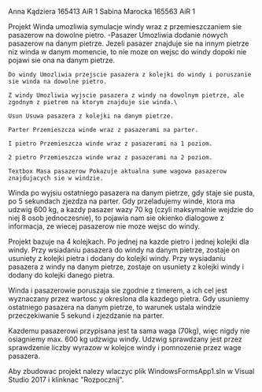 

Anna Kądziera 165413 AiR 1 Sabina Marocka 165563 AiR 1

Projekt Winda umozliwia symulacje windy wraz z przemieszczaniem sie pasazerow na dowolne pietro. -Pasazer Umozliwia dodanie nowych pasazerow na danym pietrze. Jezeli pasazer znajduje sie na innym pietrze niz winda w danym momencie, to nie moze on wejsc do windy dopoki nie pojawi sie ona na danym pietrze.

    Do windy Umozliwia przejscie pasazera z kolejki do windy i poruszanie sie winda na dowolne pietro.

    Z windy Umozliwia wyjscie pasazera z windy na dowolnym pietrze, ale zgodnym z pietrem na ktorym znajduje sie winda.\

    Usun Usuwa pasazera z kolejki na danym pietrze.

    Parter Przemieszcza winde wraz z pasazerami na parter.

    I pietro Przemieszcza winde wraz z pasazerami na 1 poziom.

    2 pietro Przemieszcza winde wraz z pasazerami na 2 poziom.

    Textbox Masa pasazerow Pokazuje aktualna sume wagowa pasazerow znajdujacych sie w windzie.

Winda po wyjsiu ostatniego pasazera na danym pietrze, gdy staje sie pusta, po 5 sekundach zjezdza na parter. Gdy przeladujemy winde, ktora ma udzwig 600 kg, a kazdy pasazer wazy 70 kg (czyli maksymalnie wejdzie do niej 8 osob jednoczesnie), to pojawia nam sie okienko dialogowe z informacja, ze wiecej pasazerow nie moze wejsc do windy.

Projekt bazuje na 4 kolejkach. Po jednej na kazde pietro i jednej kolejki dla windy. Przy wsiadaniu pasazera do windy na danym pietrze, zostaje on usuniety z kolejki pietra i dodany do kolejki windy. Przy wysiadaniu pasazera z windy na danym pietrze, zostaje on usuniety z kolejki windy i dodany do kolejki danego pietra.

Winda i pasazerowie poruszaja sie zgodnie z timerem, a ich cel jest wyznaczany przez wartosc y okreslona dla kazdego pietra. Gdy usuniemy ostatniego pasazera na danym pietrze, to warunek ustala windzie przeczekiwanie 5 sekund i zjezdzanie na parter.

Kazdemu pasazerowi przypisana jest ta sama waga (70kg), więc nigdy nie osiagniemy max. 600 kg udzwigu windy. Udzwig sprawdzany jest przez sprawdzenie liczby wyrazow w kolejce windy i pomnozenie przez wage pasazera.

Aby zbudowac projekt nalezy wlaczyc plik WindowsFormsApp1.sln w Visual Studio 2017 i klinknac "Rozpocznij".
